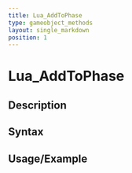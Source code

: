 ```yaml
---
title: Lua_AddToPhase
type: gameobject_methods
layout: single_markdown
position: 1
---
```


# Lua_AddToPhase

## Description

## Syntax

## Usage/Example


